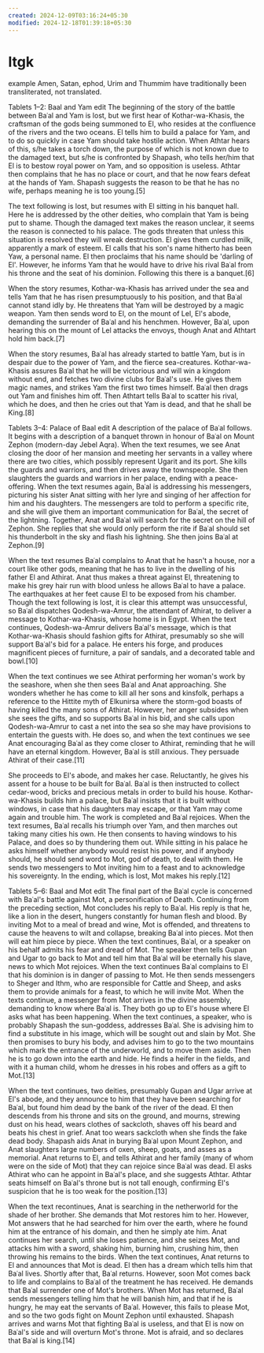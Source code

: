 ```yaml
---
created: 2024-12-09T03:16:24+05:30
modified: 2024-12-18T01:39:18+05:30
---
```


# ltgk

example Amen, Satan, ephod, Urim and Thummim have traditionally been transliterated, not translated.


Tablets 1–2: Baal and Yam
edit
The beginning of the story of the battle between Baʿal and Yam is lost, but we first hear of Kothar-wa-Khasis, the craftsman of the gods being summoned to El, who resides at the confluence of the rivers and the two oceans. El tells him to build a palace for Yam, and to do so quickly in case Yam should take hostile action. When Athtar hears of this, s/he takes a torch down, the purpose of which is not known due to the damaged text, but s/he is confronted by Shapash, who tells her/him that El is to bestow royal power on Yam, and so opposition is useless. Athtar then complains that he has no place or court, and that he now fears defeat at the hands of Yam. Shapash suggests the reason to be that he has no wife, perhaps meaning he is too young.[5]

The text following is lost, but resumes with El sitting in his banquet hall. Here he is addressed by the other deities, who complain that Yam is being put to shame. Though the damaged text makes the reason unclear, it seems the reason is connected to his palace. The gods threaten that unless this situation is resolved they will wreak destruction. El gives them curdled milk, apparently a mark of esteem. El calls that his son's name hitherto has been Yaw, a personal name. El then proclaims that his name should be 'darling of El'. However, he informs Yam that he would have to drive his rival Baʿal from his throne and the seat of his dominion. Following this there is a banquet.[6]

When the story resumes, Kothar-wa-Khasis has arrived under the sea and tells Yam that he has risen presumptuously to his position, and that Baʿal cannot stand idly by. He threatens that Yam will be destroyed by a magic weapon. Yam then sends word to El, on the mount of Lel, El's abode, demanding the surrender of Baʿal and his henchmen. However, Baʿal, upon hearing this on the mount of Lel attacks the envoys, though Anat and Athtart hold him back.[7]

When the story resumes, Baʿal has already started to battle Yam, but is in despair due to the power of Yam, and the fierce sea-creatures. Kothar-wa-Khasis assures Baʿal that he will be victorious and will win a kingdom without end, and fetches two divine clubs for Baʿal's use. He gives them magic names, and strikes Yam the first two times himself. Baʿal then drags out Yam and finishes him off. Then Athtart tells Baʿal to scatter his rival, which he does, and then he cries out that Yam is dead, and that he shall be King.[8]

Tablets 3–4: Palace of Baal
edit
A description of the palace of Baʿal follows. It begins with a description of a banquet thrown in honour of Baʿal on Mount Zephon (modern-day Jebel Aqra). When the text resumes, we see Anat closing the door of her mansion and meeting her servants in a valley where there are two cities, which possibly represent Ugarit and its port. She kills the guards and warriors, and then drives away the townspeople. She then slaughters the guards and warriors in her palace, ending with a peace-offering. When the text resumes again, Baʿal is addressing his messengers, picturing his sister Anat sitting with her lyre and singing of her affection for him and his daughters. The messengers are told to perform a specific rite, and she will give them an important communication for Baʿal, the secret of the lightning. Together, Anat and Baʿal will search for the secret on the hill of Zephon. She replies that she would only perform the rite if Baʿal should set his thunderbolt in the sky and flash his lightning. She then joins Baʿal at Zephon.[9]

When the text resumes Baʿal complains to Anat that he hasn't a house, nor a court like other gods, meaning that he has to live in the dwelling of his father El and Athirat. Anat thus makes a threat against El, threatening to make his grey hair run with blood unless he allows Baʿal to have a palace. The earthquakes at her feet cause El to be exposed from his chamber. Though the text following is lost, it is clear this attempt was unsuccessful, so Baʿal dispatches Qodesh-wa-Amrur, the attendant of Athirat, to deliver a message to Kothar-wa-Khasis, whose home is in Egypt. When the text continues, Qodesh-wa-Amrur delivers Baʿal's message, which is that Kothar-wa-Khasis should fashion gifts for Athirat, presumably so she will support Baʿal's bid for a palace. He enters his forge, and produces magnificent pieces of furniture, a pair of sandals, and a decorated table and bowl.[10]

When the text continues we see Athirat performing her woman's work by the seashore, when she then sees Baʿal and Anat approaching. She wonders whether he has come to kill all her sons and kinsfolk, perhaps a reference to the Hittite myth of Elkunirsa where the storm-god boasts of having killed the many sons of Athirat. However, her anger subsides when she sees the gifts, and so supports Baʿal in his bid, and she calls upon Qodesh-wa-Amrur to cast a net into the sea so she may have provisions to entertain the guests with. He does so, and when the text continues we see Anat encouraging Baʿal as they come closer to Athirat, reminding that he will have an eternal kingdom. However, Baʿal is still anxious. They persuade Athirat of their case.[11]

She proceeds to El's abode, and makes her case. Reluctantly, he gives his assent for a house to be built for Baʿal. Baʿal is then instructed to collect cedar-wood, bricks and precious metals in order to build his house. Kothar-wa-Khasis builds him a palace, but Baʿal insists that it is built without windows, in case that his daughters may escape, or that Yam may come again and trouble him. The work is completed and Baʿal rejoices. When the text resumes, Baʿal recalls his triumph over Yam, and then marches out taking many cities his own. He then consents to having windows to his Palace, and does so by thundering them out. While sitting in his palace he asks himself whether anybody would resist his power, and if anybody should, he should send word to Mot, god of death, to deal with them. He sends two messengers to Mot inviting him to a feast and to acknowledge his sovereignty. In the ending, which is lost, Mot makes his reply.[12]

Tablets 5–6: Baal and Mot
edit
The final part of the Baʿal cycle is concerned with Baʿal's battle against Mot, a personification of Death. Continuing from the preceding section, Mot concludes his reply to Baʿal. His reply is that he, like a lion in the desert, hungers constantly for human flesh and blood. By inviting Mot to a meal of bread and wine, Mot is offended, and threatens to cause the heavens to wilt and collapse, breaking Baʿal into pieces. Mot then will eat him piece by piece. When the text continues, Baʿal, or a speaker on his behalf admits his fear and dread of Mot. The speaker then tells Gupan and Ugar to go back to Mot and tell him that Baʿal will be eternally his slave, news to which Mot rejoices. When the text continues Baʿal complains to El that his dominion is in danger of passing to Mot. He then sends messengers to Sheger and Ithm, who are responsible for Cattle and Sheep, and asks them to provide animals for a feast, to which he will invite Mot. When the texts continue, a messenger from Mot arrives in the divine assembly, demanding to know where Baʿal is. They both go up to El's house where El asks what has been happening. When the text continues, a speaker, who is probably Shapash the sun-goddess, addresses Baʿal. She is advising him to find a substitute in his image, which will be sought out and slain by Mot. She then promises to bury his body, and advises him to go to the two mountains which mark the entrance of the underworld, and to move them aside. Then he is to go down into the earth and hide. He finds a heifer in the fields, and with it a human child, whom he dresses in his robes and offers as a gift to Mot.[13]

When the text continues, two deities, presumably Gupan and Ugar arrive at El's abode, and they announce to him that they have been searching for Baʿal, but found him dead by the bank of the river of the dead. El then descends from his throne and sits on the ground, and mourns, strewing dust on his head, wears clothes of sackcloth, shaves off his beard and beats his chest in grief. Anat too wears sackcloth when she finds the fake dead body. Shapash aids Anat in burying Baʿal upon Mount Zephon, and Anat slaughters large numbers of oxen, sheep, goats, and asses as a memorial. Anat returns to El, and tells Athirat and her family (many of whom were on the side of Mot) that they can rejoice since Baʿal was dead. El asks Athirat who can he appoint in Baʿal's place, and she suggests Athtar. Athtar seats himself on Baʿal's throne but is not tall enough, confirming El's suspicion that he is too weak for the position.[13]

When the text recontinues, Anat is searching in the netherworld for the shade of her brother. She demands that Mot restores him to her. However, Mot answers that he had searched for him over the earth, where he found him at the entrance of his domain, and then he simply ate him. Anat continues her search, until she loses patience, and she seizes Mot, and attacks him with a sword, shaking him, burning him, crushing him, then throwing his remains to the birds. When the text continues, Anat returns to El and announces that Mot is dead. El then has a dream which tells him that Baʿal lives. Shortly after that, Baʿal returns. However, soon Mot comes back to life and complains to Baʿal of the treatment he has received. He demands that Baʿal surrender one of Mot's brothers. When Mot has returned, Baʿal sends messengers telling him that he will banish him, and that if he is hungry, he may eat the servants of Baʿal. However, this fails to please Mot, and so the two gods fight on Mount Zephon until exhausted. Shapash arrives and warns Mot that fighting Baʿal is useless, and that El is now on Baʿal's side and will overturn Mot's throne. Mot is afraid, and so declares that Baʿal is king.[14]
